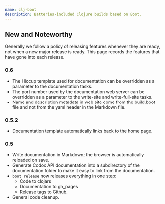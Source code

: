 ```yaml
---
name: clj-boot
description: Batteries-included Clojure builds based on Boot.
---
```

## New and Noteworthy

Generally we follow a policy of releasing features whenever they are ready, not when a new major release is ready.  This page records the features that have gone into each release.

### 0.6

* The Hiccup template used for documentation can be overridden as a parameter to the documentation tasks.
* The port number used by the documentation web server can be overridden as a parameter to the write-site and write-full-site tasks.
* Name and description metadata in web site come from the build.boot file and not from the yaml header in the Markdown file.


### 0.5.2

* Documentation template automatically links back to the home page.


### 0.5

* Write documentation in Markdown; the browser is automatically reloaded on save.
* Generate Codox API documentation into a subdirectory of the documentation folder to make it easy to link from the documentation.
* ```boot release``` now releases everything in one step:
    * Code to clojars
    * Documentation to gh_pages
    * Release tags to Github.
* General code cleanup.
